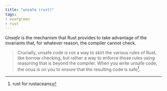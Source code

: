 ```yaml
---
title: "unsafe (rust)"
tags:
- evergreen
- rust
---
```


_Unsafe_ is the mechanism that Rust provides to take advantage of the invariants that, for whatever reason, the compiler cannot check.

> Crucially, unsafe code is not a way to skirt the various rules of Rust, like borrow checking, but rather a way to enforce those rules using reasoning that is beyond the compiler. When you write unsafe code, the onus is on you to ensure that the resulting code is safe[^rust for rustaceans].

[^rust for rustaceans]: rust for rustaceans
